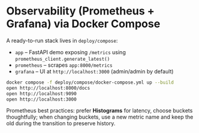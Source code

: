 
# Observability (Prometheus + Grafana) via Docker Compose

A ready-to-run stack lives in `deploy/compose`:
- `app` – FastAPI demo exposing `/metrics` using `prometheus_client.generate_latest()`
- `prometheus` – scrapes `app:8000/metrics`
- `grafana` – UI at `http://localhost:3000` (admin/admin by default)

```bash
docker compose -f deploy/compose/docker-compose.yml up --build
open http://localhost:8000/docs
open http://localhost:9090
open http://localhost:3000
```

Prometheus best practices: prefer **Histograms** for latency, choose buckets thoughtfully; when changing buckets, use a new metric name and keep the old during the transition to preserve history.
